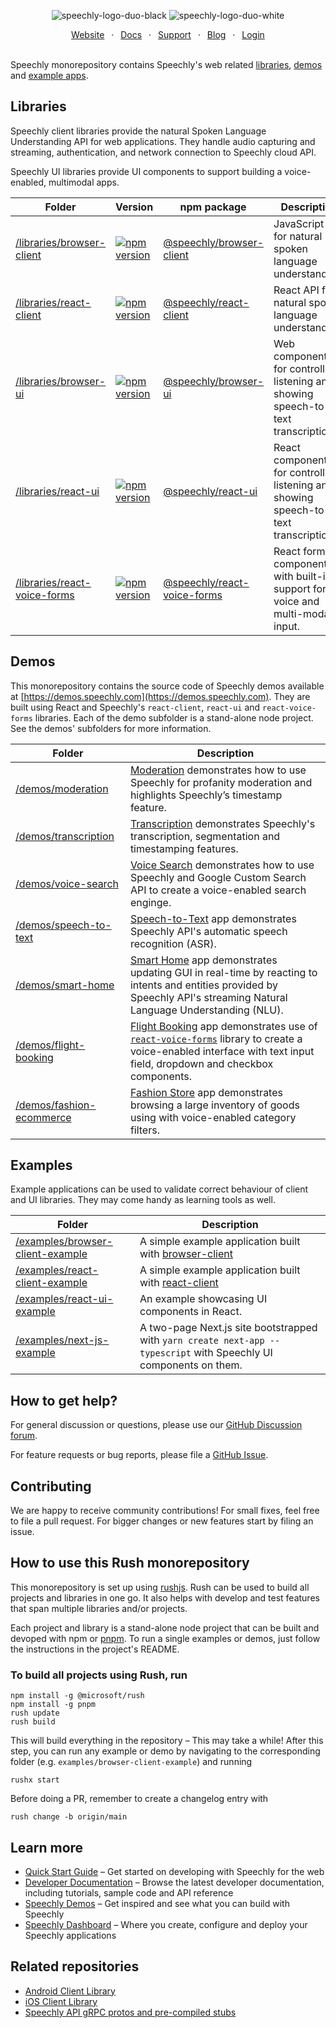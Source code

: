 <div align="center" markdown="1">

![speechly-logo-duo-black](https://user-images.githubusercontent.com/2579244/193574443-130d16d6-76f1-4401-90f2-0ed753b39bc0.svg#gh-light-mode-only)
![speechly-logo-duo-white](https://user-images.githubusercontent.com/2579244/193574464-e682b2ce-dd48-4f70-88d4-a1fc5241fa47.svg#gh-dark-mode-only)

[Website](https://www.speechly.com/)
&ensp;&middot;&ensp;
[Docs](https://docs.speechly.com/)
&ensp;&middot;&ensp;
[Support](https://github.com/speechly/speechly/discussions)
&ensp;&middot;&ensp;
[Blog](https://www.speechly.com/blog/)
&ensp;&middot;&ensp;
[Login](https://api.speechly.com/dashboard/)
<br/><br/>
</div>

Speechly monorepository contains Speechly's web related [libraries](#libraries), [demos](#demos) and [example apps](#examples).

## Libraries

Speechly client libraries provide the natural Spoken Language Understanding API for web applications. They handle audio capturing and streaming, authentication, and network connection to Speechly cloud API.

Speechly UI libraries provide UI components to support building a voice-enabled, multimodal apps.

| Folder | Version | npm package | Description |
| ------ | ------- |------- | ------- |
| [/libraries/browser-client](/libraries/browser-client) | [![npm version](https://badge.fury.io/js/%40speechly%2Fbrowser-client.svg)](https://badge.fury.io/js/%40speechly%2Fbrowser-client)| [@speechly/browser-client](https://www.npmjs.com/package/@speechly/browser-client) | JavaScript API for natural spoken language understanding. |
| [/libraries/react-client](/libraries/react-client) | [![npm version](https://badge.fury.io/js/%40speechly%2Freact-client.svg)](https://badge.fury.io/js/%40speechly%2Freact-client) | [@speechly/react-client](https://www.npmjs.com/package/@speechly/react-client) | React API for natural spoken language understanding. |
| [/libraries/browser-ui](/libraries/browser-ui) | [![npm version](https://badge.fury.io/js/%40speechly%2Fbrowser-ui.svg)](https://badge.fury.io/js/%40speechly%2Fbrowser-ui) | [@speechly/browser-ui](https://www.npmjs.com/package/@speechly/browser-ui) | Web components for controlling listening and showing speech-to-text transcription. |
| [/libraries/react-ui](/libraries/react-ui) | [![npm version](https://badge.fury.io/js/%40speechly%2Freact-ui.svg)](https://badge.fury.io/js/%40speechly%2Freact-ui) | [@speechly/react-ui](https://www.npmjs.com/package/@speechly/react-ui) | React components for controlling listening and showing speech-to-text transcription. |
| [/libraries/react-voice-forms](/libraries/react-voice-forms) | [![npm version](https://badge.fury.io/js/%40speechly%2Freact-voice-forms.svg)](https://badge.fury.io/js/%40speechly%2Freact-voice-forms) | [@speechly/react-voice-forms](https://www.npmjs.com/package/@speechly/react-voice-forms) | React form components with built-in support for voice and multi-modal input. |

## Demos

This monorepository contains the source code of Speechly demos available at [https://demos.speechly.com](https://demos.speechly.com). They are built using React and Speechly's `react-client`, `react-ui` and `react-voice-forms` libraries. Each of the demo subfolder is a stand-alone node project. See the demos' subfolders for more information.

| Folder | Description |
| ------ | ------- |
| [/demos/moderation](/demos/moderation) | [Moderation](https://demos.speechly.com/moderation) demonstrates how to use Speechly for profanity moderation and highlights Speechly’s timestamp feature. |
| [/demos/transcription](/demos/transcription) | [Transcription](https://demos.speechly.com/transcription) demonstrates Speechly's transcription, segmentation and timestamping features. |
| [/demos/voice-search](/demos/voice-search) | [Voice Search](https://demos.speechly.com/voice-search) demonstrates how to use Speechly and Google Custom Search API to create a voice-enabled search enginge. |
| [/demos/speech-to-text](/demos/speech-to-text) | [Speech-to-Text](https://demos.speechly.com/speech-to-text) app demonstrates Speechly API's automatic speech recognition (ASR). |
| [/demos/smart-home](/demos/smart-home) | [Smart Home](https://smarthome.speechly.com) app demonstrates updating GUI in real-time by reacting to  intents and entities provided by Speechly API's streaming Natural Language Understanding (NLU). |
| [/demos/flight-booking](/demos/flight-booking) | [Flight Booking](https://demos.speechly.com/booking) app demonstrates use of [`react-voice-forms`](./libraries/react-voice-forms) library to create a voice-enabled interface with text input field, dropdown and checkbox components. |
| [/demos/fashion-ecommerce](/demos/fashion-ecommerce) | [Fashion Store](https://fashion.speechly.com) app demonstrates browsing a large inventory of goods using with voice-enabled category filters. |

## Examples

Example applications can be used to validate correct behaviour of client and UI libraries. They may come handy as learning tools as well.

| Folder | Description |
| ------ | ------- |
| [/examples/browser-client-example](/examples/browser-client-example) | A simple example application built with [browser-client](https://www.npmjs.com/package/@speechly/browser-client) |
| [/examples/react-client-example](/examples/react-client-example) | A simple example application built with [react-client](https://www.npmjs.com/package/@speechly/react-client) |
| [/examples/react-ui-example](/examples/react-ui-example) | An example showcasing UI components in React. |
| [/examples/next-js-example](/examples/next-js-example) | A two-page Next.js site bootstrapped with `yarn create next-app --typescript` with Speechly UI components on them. |

## How to get help?

For general discussion or questions, please use our [GitHub Discussion forum](https://github.com/speechly/speechly/discussions).

For feature requests or bug reports, please file a [GitHub Issue](https://github.com/speechly/speechly/issues).

## Contributing

We are happy to receive community contributions! For small fixes, feel free to file a pull request. For bigger changes or new features start by filing an issue.

## How to use this Rush monorepository

This monorepository is set up using [rushjs](https://rushjs.io). Rush can be used to build all projects and libraries in one go. It also helps with develop and test features that span multiple libraries and/or projects.

Each project and library is a stand-alone node project that can be built and devoped with npm or [pnpm](https://pnpm.io). To run a single examples or demos, just follow the instructions in the project's README.

### To build all projects using Rush, run

```
npm install -g @microsoft/rush
npm install -g pnpm
rush update
rush build
```

This will build everything in the repository – This may take a while! After this step, you can run any example or demo by navigating to the corresponding folder (e.g. `examples/browser-client-example`) and running

```
rushx start
```

Before doing a PR, remember to create a changelog entry with

```
rush change -b origin/main
```

## Learn more

- [Quick Start Guide](https://docs.speechly.com/quick-start/) – Get started on developing with Speechly for the web
- [Developer Documentation](https://docs.speechly.com/) – Browse the latest developer documentation, including tutorials, sample code and API reference
- [Speechly Demos](https://www.speechly.com/demos/) – Get inspired and see what you can build with Speechly
- [Speechly Dashboard](https://www.speechly.com/dashboard) – Where you create, configure and deploy your Speechly applications

## Related repositories

- [Android Client Library](https://github.com/speechly/android-client)
- [iOS Client Library](https://github.com/speechly/ios-client)
- [Speechly API gRPC protos and pre-compiled stubs](https://github.com/speechly/api)
